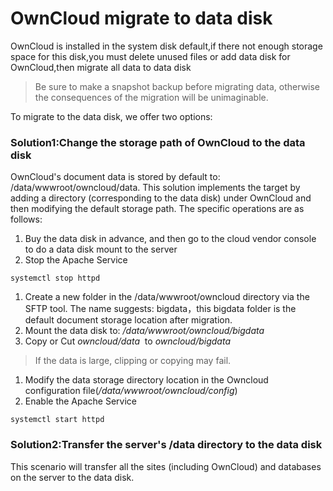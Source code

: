 # OwnCloud migrate to data disk

OwnCloud is installed in the system disk default,if there not enough storage space for this disk,you must delete unused files or add data disk for OwnCloud,then migrate all data to data disk 

> Be sure to make a snapshot backup before migrating data, otherwise the consequences of the migration will be unimaginable.


To migrate to the data disk, we offer two options:

<a name="38c5814d"></a>
### Solution1:Change the storage path of OwnCloud to the data disk

OwnCloud's document data is stored by default to: /data/wwwroot/owncloud/data. This solution implements the target by adding a directory (corresponding to the data disk) under OwnCloud and then modifying the default storage path. The specific operations are as follows:

1. Buy the data disk in advance, and then go to the cloud vendor console to do a data disk mount to the server
1. Stop the Apache Service
```shell
systemctl stop httpd
```

1. Create a new folder in the /data/wwwroot/owncloud directory via the SFTP tool. The name suggests: bigdata，this bigdata folder is the default document storage location after migration.
1. Mount the data disk to: _/data/wwwroot/owncloud/bigdata_
1. Copy or Cut _owncloud/data_  to _owncloud/bigdata_
> If the data is large, clipping or copying may fail.


1. Modify the data storage directory location in the Owncloud configuration file(_/data/wwwroot/owncloud/config_)
1. Enable the Apache Service
```shell
systemctl start httpd
```


<a name="b512eb42"></a>
### Solution2:Transfer the server's /data directory to the data disk

This scenario will transfer all the sites (including OwnCloud) and databases on the server to the data disk.
